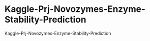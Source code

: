 # Kaggle-Prj-Novozymes-Enzyme-Stability-Prediction
Kaggle-Prj-Novozymes-Enzyme-Stability-Prediction
